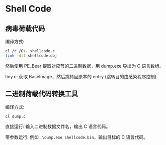 # Shell Code

## 病毒荷载代码

编译方式:

```sh
cl /c /Gs- shellcode.c
link -dll shellcode.obj
```

然后使用 PE_Bear 提取对应节的二进制数据，用 dump.exe 导出为 C 语言数组。

tiny.c: 获取 BaseImage，然后跳转回原本的 entry (跳转目的由感染程序控制)

## 二进制荷载代码转换工具

编译方式:

```sh
cl dump.c
```

直接运行: 输入二进制数据文件名，输出 C 语言代码。

带参数运行: 例如 `.\dump.exe shellcode.bin`，输出目标的 C 语言代码。
